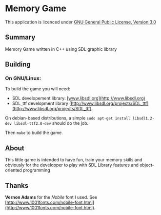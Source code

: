 Memory Game
=================
This application is licenced under [GNU General Public License, Version 3.0](http://www.gnu.org/copyleft/gpl.html)

Summary
-------

Memory Game written in C++ using SDL graphic library

Building
--------

### On GNU/Linux:
To build the game you will need:

* SDL developement library: [www.libsdl.org](http://www.libsdl.org)
* SDL_ttf development library [http://www.libsdl.org/projects/SDL_ttf](http://www.libsdl.org/projects/SDL_ttf).

On debian-based distributions, a simple
`sudo apt-get install libsdl1.2-dev libsdl-ttf2.0-dev`
should do the job.

Then `make` to build the game.

About
-----

This little game is intended to have fun, train your memory skills and obviously for the developper to play with SDL Library features and object-oriented programming

Thanks
------

 **Vernon Adams** for the *Nobile* font I used. See [http://www.1001fonts.com/nobile-font.html](http://www.1001fonts.com/nobile-font.html).
